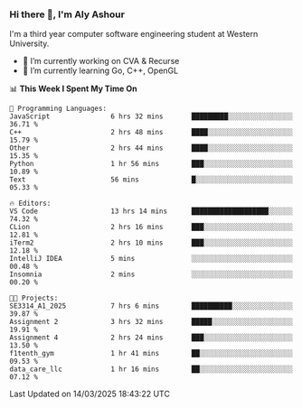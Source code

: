 ### Hi there 👋, I'm Aly Ashour
I'm a third year computer software engineering student at Western University.

- 🔭 I’m currently working on CVA & Recurse
- 🌱 I’m currently learning Go, C++, OpenGL

<!--START_SECTION:waka-->
📊 **This Week I Spent My Time On** 

```text
💬 Programming Languages: 
JavaScript               6 hrs 32 mins       █████████░░░░░░░░░░░░░░░░   36.71 % 
C++                      2 hrs 48 mins       ████░░░░░░░░░░░░░░░░░░░░░   15.79 % 
Other                    2 hrs 44 mins       ████░░░░░░░░░░░░░░░░░░░░░   15.35 % 
Python                   1 hr 56 mins        ███░░░░░░░░░░░░░░░░░░░░░░   10.89 % 
Text                     56 mins             █░░░░░░░░░░░░░░░░░░░░░░░░   05.33 % 

🔥 Editors: 
VS Code                  13 hrs 14 mins      ███████████████████░░░░░░   74.32 % 
CLion                    2 hrs 16 mins       ███░░░░░░░░░░░░░░░░░░░░░░   12.81 % 
iTerm2                   2 hrs 10 mins       ███░░░░░░░░░░░░░░░░░░░░░░   12.18 % 
IntelliJ IDEA            5 mins              ░░░░░░░░░░░░░░░░░░░░░░░░░   00.48 % 
Insomnia                 2 mins              ░░░░░░░░░░░░░░░░░░░░░░░░░   00.20 % 

🐱‍💻 Projects: 
SE3314_A1_2025           7 hrs 6 mins        ██████████░░░░░░░░░░░░░░░   39.87 % 
Assignment 2             3 hrs 32 mins       █████░░░░░░░░░░░░░░░░░░░░   19.91 % 
Assignment 4             2 hrs 24 mins       ███░░░░░░░░░░░░░░░░░░░░░░   13.50 % 
f1tenth_gym              1 hr 41 mins        ██░░░░░░░░░░░░░░░░░░░░░░░   09.53 % 
data_care_llc            1 hr 16 mins        ██░░░░░░░░░░░░░░░░░░░░░░░   07.12 % 
```


 Last Updated on 14/03/2025 18:43:22 UTC
<!--END_SECTION:waka-->
